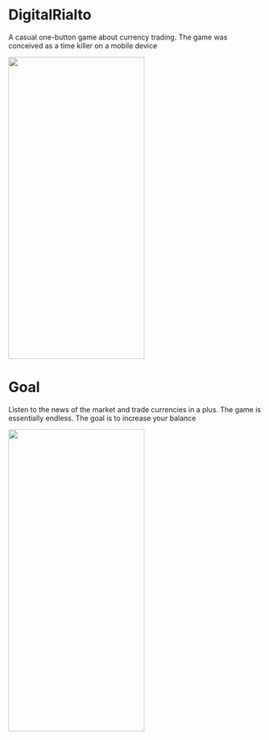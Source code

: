 # DigitalRialto
A casual one-button game about currency trading. The game was conceived as a time killer on a mobile device

<img src="https://user-images.githubusercontent.com/61661965/200076679-f52fe98a-fc46-48d7-b94a-e4554f914d77.png" data-canonical-src="https://user-images.githubusercontent.com/61661965/200076679-f52fe98a-fc46-48d7-b94a-e4554f914d77.png" width="270" height="600" />

# Goal
Listen to the news of the market and trade currencies in a plus. The game is essentially endless. The goal is to increase your balance

<img src="https://user-images.githubusercontent.com/61661965/200076476-e25eb4a7-1279-45d4-bf6d-3d1891f27297.png" data-canonical-src="https://user-images.githubusercontent.com/61661965/200076476-e25eb4a7-1279-45d4-bf6d-3d1891f27297.png" width="270" height="600" />
